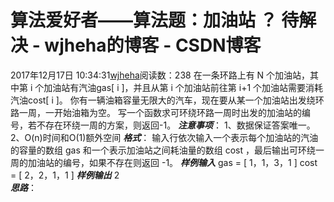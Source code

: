 # 算法爱好者——算法题：加油站 ？ 待解决 - wjheha的博客 - CSDN博客
2017年12月17日 10:34:31[wjheha](https://me.csdn.net/wjheha)阅读数：238
在一条环路上有 N 个加油站，其中第 i 个加油站有汽油gas[ i ]，并且从第 i 个加油站前往第 i+1 个加油站需要消耗汽油cost[ i ]。
你有一辆油箱容量无限大的汽车，现在要从某一个加油站出发绕环路一周，一开始油箱为空。
写一个函数求可环绕环路一周时出发的加油站的编号，若不存在环绕一周的方案，则返回-1。
***注意事项***： 
1、数据保证答案唯一。 
2、O(n)时间和O(1)额外空间
***格式***：
输入行依次输入一个表示每个加油站的汽油的容量的数组 gas 和一个表示加油站之间耗油量的数组 cost ，最后输出可环绕一周的加油站的编号，如果不存在则返回 -1。
***样例输入***
gas = [ 1，1，3，1 ] 
cost = [ 2，2，1，1 ]
***样例输出***
2   
***思路***：

